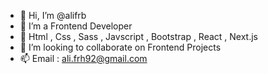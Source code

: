 - 👋 Hi, I’m @alifrb
- 👀 I’m a Frontend Developer
- 🌱 Html , Css , Sass , Javscript , Bootstrap , React , Next.js
- 💞️ I’m looking to collaborate on Frontend Projects
- 📫 Email : ali.frh92@gmail.com

<!---
alifrb/alifrb is a ✨ special ✨ repository because its `README.md` (this file) appears on your GitHub profile.
You can click the Preview link to take a look at your changes.
--->
